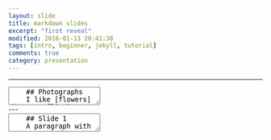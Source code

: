 ```yaml
---
layout: slide
title: markdown slides
excerpt: "first reveal"
modified: 2016-01-13 20:41:38
tags: [intro, beginner, jekyll, tutorial]
comments: true
category: presentation
---
```

---
<section data-markdown>
  <textarea data-template>
    ## Photographs
    I like [flowers](https://flic.kr/s/aHsmKZFhzf).
    !Rose https://live.staticflickr.com/65535/49705644698_b047084b4f_b.jpg
    ---
    ## Slide 2
    <section>
    ## Rose
  <img data-src="https://live.staticflickr.com/65535/49705644698_b047084b4f_b.jpg">
  
</section>

    ---
    ## Slide 3
  </textarea>
</section>
---
<section data-markdown>
  <textarea data-template>
    ## Slide 1
    A paragraph with some text and a [link](http://hakim.se).
    ---
    ## Slide 2
    ---
    ## Slide 3
  </textarea>
</section>
